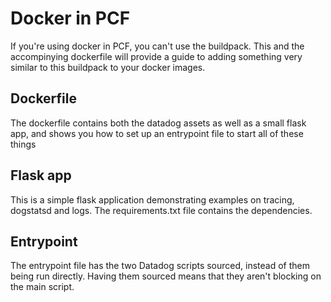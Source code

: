 # Docker in PCF

If you're using docker in PCF, you can't use the buildpack. This and the accompinying dockerfile will provide a guide to adding something very similar to this buildpack to your docker images.

## Dockerfile

The dockerfile contains both the datadog assets as well as a small flask app, and shows you how to set up an entrypoint file to start all of these things

## Flask app

This is a simple flask application demonstrating examples on tracing, dogstatsd and logs. The requirements.txt file contains the dependencies.

## Entrypoint

The entrypoint file has the two Datadog scripts sourced, instead of them being run directly. Having them sourced means that they aren't blocking on the main script.
